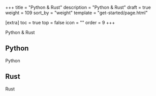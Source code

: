 +++
title = "Python & Rust"
description = "Python & Rust"
draft = true
weight = 109
sort_by = "weight"
template = "get-started/page.html"

[extra]
toc = true
top = false
icon = ""
order = 9
+++

Python & Rust

## Python

Python

## Rust

Rust
